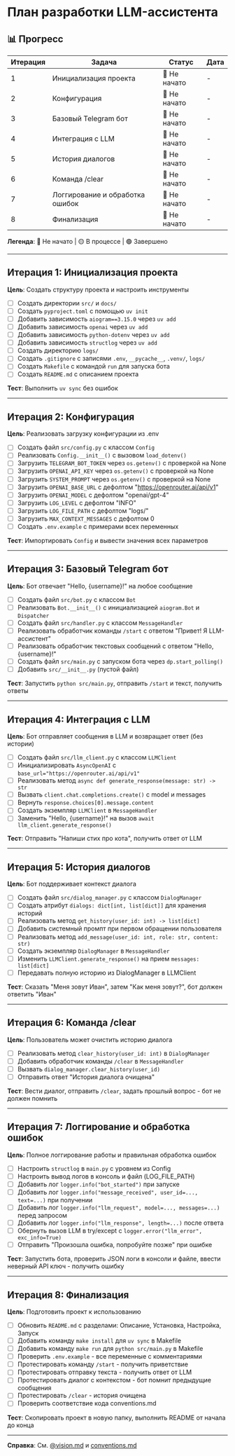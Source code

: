 # План разработки LLM-ассистента

## 📊 Прогресс

| Итерация | Задача | Статус | Дата |
|----------|--------|--------|------|
| 1 | Инициализация проекта | 🔵 Не начато | - |
| 2 | Конфигурация | 🔵 Не начато | - |
| 3 | Базовый Telegram бот | 🔵 Не начато | - |
| 4 | Интеграция с LLM | 🔵 Не начато | - |
| 5 | История диалогов | 🔵 Не начато | - |
| 6 | Команда /clear | 🔵 Не начато | - |
| 7 | Логгирование и обработка ошибок | 🔵 Не начато | - |
| 8 | Финализация | 🔵 Не начато | - |

**Легенда**: 🔵 Не начато | 🟡 В процессе | 🟢 Завершено

---

## Итерация 1: Инициализация проекта

**Цель**: Создать структуру проекта и настроить инструменты

- [ ] Создать директории `src/` и `docs/`
- [ ] Создать `pyproject.toml` с помощью `uv init`
- [ ] Добавить зависимость `aiogram==3.15.0` через `uv add`
- [ ] Добавить зависимость `openai` через `uv add`
- [ ] Добавить зависимость `python-dotenv` через `uv add`
- [ ] Добавить зависимость `structlog` через `uv add`
- [ ] Создать директорию `logs/`
- [ ] Создать `.gitignore` с записями `.env`, `__pycache__`, `.venv/`, `logs/`
- [ ] Создать `Makefile` с командой `run` для запуска бота
- [ ] Создать `README.md` с описанием проекта

**Тест**: Выполнить `uv sync` без ошибок

---

## Итерация 2: Конфигурация

**Цель**: Реализовать загрузку конфигурации из .env

- [ ] Создать файл `src/config.py` с классом `Config`
- [ ] Реализовать `Config.__init__()` с вызовом `load_dotenv()`
- [ ] Загрузить `TELEGRAM_BOT_TOKEN` через `os.getenv()` с проверкой на None
- [ ] Загрузить `OPENAI_API_KEY` через `os.getenv()` с проверкой на None
- [ ] Загрузить `SYSTEM_PROMPT` через `os.getenv()` с проверкой на None
- [ ] Загрузить `OPENAI_BASE_URL` с дефолтом "https://openrouter.ai/api/v1"
- [ ] Загрузить `OPENAI_MODEL` с дефолтом "openai/gpt-4"
- [ ] Загрузить `LOG_LEVEL` с дефолтом "INFO"
- [ ] Загрузить `LOG_FILE_PATH` с дефолтом "logs/"
- [ ] Загрузить `MAX_CONTEXT_MESSAGES` с дефолтом 0
- [ ] Создать `.env.example` с примерами всех переменных

**Тест**: Импортировать `Config` и вывести значения всех параметров

---

## Итерация 3: Базовый Telegram бот

**Цель**: Бот отвечает "Hello, {username}!" на любое сообщение

- [ ] Создать файл `src/bot.py` с классом `Bot`
- [ ] Реализовать `Bot.__init__()` с инициализацией `aiogram.Bot` и `Dispatcher`
- [ ] Создать файл `src/handler.py` с классом `MessageHandler`
- [ ] Реализовать обработчик команды `/start` с ответом "Привет! Я LLM-ассистент"
- [ ] Реализовать обработчик текстовых сообщений с ответом "Hello, {username}!"
- [ ] Создать файл `src/main.py` с запуском бота через `dp.start_polling()`
- [ ] Добавить `src/__init__.py` (пустой файл)

**Тест**: Запустить `python src/main.py`, отправить `/start` и текст, получить ответы

---

## Итерация 4: Интеграция с LLM

**Цель**: Бот отправляет сообщения в LLM и возвращает ответ (без истории)

- [ ] Создать файл `src/llm_client.py` с классом `LLMClient`
- [ ] Инициализировать `AsyncOpenAI` с `base_url="https://openrouter.ai/api/v1"`
- [ ] Реализовать метод `async def generate_response(message: str) -> str`
- [ ] Вызвать `client.chat.completions.create()` с model и messages
- [ ] Вернуть `response.choices[0].message.content`
- [ ] Создать экземпляр `LLMClient` в `MessageHandler`
- [ ] Заменить "Hello, {username}!" на вызов `await llm_client.generate_response()`

**Тест**: Отправить "Напиши стих про кота", получить ответ от LLM

---

## Итерация 5: История диалогов

**Цель**: Бот поддерживает контекст диалога

- [ ] Создать файл `src/dialog_manager.py` с классом `DialogManager`
- [ ] Создать атрибут `dialogs: dict[int, list[dict]]` для хранения историй
- [ ] Реализовать метод `get_history(user_id: int) -> list[dict]`
- [ ] Добавить системный промпт при первом обращении пользователя
- [ ] Реализовать метод `add_message(user_id: int, role: str, content: str)`
- [ ] Создать экземпляр `DialogManager` в `MessageHandler`
- [ ] Изменить `LLMClient.generate_response()` на прием `messages: list[dict]`
- [ ] Передавать полную историю из DialogManager в LLMClient

**Тест**: Сказать "Меня зовут Иван", затем "Как меня зовут?", бот должен ответить "Иван"

---

## Итерация 6: Команда /clear

**Цель**: Пользователь может очистить историю диалога

- [ ] Реализовать метод `clear_history(user_id: int)` в `DialogManager`
- [ ] Добавить обработчик команды `/clear` в `MessageHandler`
- [ ] Вызвать `dialog_manager.clear_history(user_id)`
- [ ] Отправить ответ "История диалога очищена"

**Тест**: Вести диалог, отправить `/clear`, задать прошлый вопрос - бот не должен помнить

---

## Итерация 7: Логгирование и обработка ошибок

**Цель**: Полное логгирование работы и правильная обработка ошибок

- [ ] Настроить `structlog` в `main.py` с уровнем из Config
- [ ] Настроить вывод логов в консоль и файл (LOG_FILE_PATH)
- [ ] Добавить лог `logger.info("bot_started")` при запуске
- [ ] Добавить лог `logger.info("message_received", user_id=..., text=...)` при получении
- [ ] Добавить лог `logger.info("llm_request", model=..., messages=...)` перед запросом
- [ ] Добавить лог `logger.info("llm_response", length=...)` после ответа
- [ ] Обернуть вызов LLM в try/except с `logger.error("llm_error", exc_info=True)`
- [ ] Отправить "Произошла ошибка, попробуйте позже" при ошибке

**Тест**: Запустить бота, проверить JSON логи в консоли и файле, ввести неверный API ключ - получить ошибку

---

## Итерация 8: Финализация

**Цель**: Подготовить проект к использованию

- [ ] Обновить `README.md` с разделами: Описание, Установка, Настройка, Запуск
- [ ] Добавить команду `make install` для `uv sync` в Makefile
- [ ] Добавить команду `make run` для `python src/main.py` в Makefile
- [ ] Проверить `.env.example` - все переменные с комментариями
- [ ] Протестировать команду `/start` - получить приветствие
- [ ] Протестировать отправку текста - получить ответ от LLM
- [ ] Протестировать диалог с контекстом - бот помнит предыдущие сообщения
- [ ] Протестировать `/clear` - история очищена
- [ ] Проверить соответствие кода conventions.md

**Тест**: Скопировать проект в новую папку, выполнить README от начала до конца

---

**Справка**: См. [@vision.md](./@vision.md) и [conventions.md](./conventions.md)

